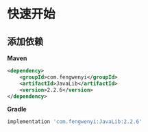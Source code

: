 # 快速开始

## 添加依赖

**Maven**

```xml
<dependency>
    <groupId>com.fengwenyi</groupId>
    <artifactId>JavaLib</artifactId>
    <version>2.2.6</version>
</dependency>
```

**Gradle**

```groovy
implementation 'com.fengwenyi:JavaLib:2.2.6'
```